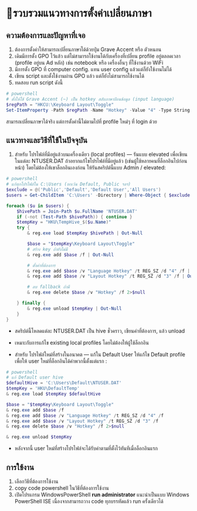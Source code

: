 # 📜รวบรวมแนวทางการตั้งค่าเปลี่ยนภาษา

## ความต้องการและปัญหาที่เจอ

1. ต้องการตั้งค่าให้สามารถเปลี่ยนภาษาได้ด้วยปุ่ม Grave Accent หรือ ตัวหนอน
2. เดิมมีการตั้ง GPO ไว้แล้ว แต่ไม่สามารถใช้งานได้กับเครื่องที่เปลี่ยน profile อยู่ตลอดเวลา (profile อยู่บน Ad หลัก) เช่น notebook หรือ เครื่องอื่นๆ ที่ใช้งานด้วย WiFi
3. มีการตั้ง GPO ที่ computer config. แทน user config แล้วแต่ก็ยังใช้งานไม่ได้
4. เขียน script และตั้งใช้งานผ่าน GPO แล้ว แต่ก็ยังไม่สามารถใช้งานได้
5. ทดสอบ run script ดังนี้

```powershell
# powershell
# ตั้งให้ใช้ Grave Accent (~) เป็น hotkey สลับภาษาป้อนข้อมูล (input language)
$regPath = "HKCU:\Keyboard Layout\Toggle"
Set-ItemProperty -Path $regPath -Name "Hotkey" -Value "4" -Type String -Force
```

สามารถเปลี่ยนภาษาได้จริง แต่การตั้งค่านี้ไม่ตามไปที่ profile ใหม่ๆ ที่ login ด้วย

## แนวทางและวิธีที่ใช้ในปัจจุบัน

1. สำหรับ โปรไฟล์ที่มีอยู่แล้วบนเครื่องเดียว (local profiles) — รันแบบ elevated เพื่อเขียนในแต่ละ NTUSER.DAT
ถ้าอยากแก้ไขโปรไฟล์ที่มีอยู่แล้ว (เช่นผู้ใช้หลายคนที่ล็อกอินไปก่อนหน้า) โดยไม่ต้องให้เขาล็อกอินเองก่อน ให้รันสคริปต์นี้แบบ Admin / elevated:

```powershell
# powershell
# แก้ทุกโปรไฟล์ใน C:\Users (ยกเว้น Default, Public ฯลฯ)
$exclude = @('Public','Default','Default User','All Users')
$users = Get-ChildItem 'C:\Users' -Directory | Where-Object { $exclude -notcontains $_.Name }

foreach ($u in $users) {
    $hivePath = Join-Path $u.FullName 'NTUSER.DAT'
    if (-not (Test-Path $hivePath)) { continue }
    $tempKey = "HKU\TempHive_$($u.Name)"
    try {
        & reg.exe load $tempKey $hivePath | Out-Null

        $base = "$tempKey\Keyboard Layout\Toggle"
        # สร้าง key ถ้ายังไม่มี
        & reg.exe add $base /f | Out-Null

        # ตั้งค่าที่ต้องการ
        & reg.exe add $base /v "Language Hotkey" /t REG_SZ /d "4" /f | Out-Null
        & reg.exe add $base /v "Layout Hotkey" /t REG_SZ /d "3" /f | Out-Null

        # ลบ fallback ถ้ามี
        & reg.exe delete $base /v "Hotkey" /f 2>$null

    } finally {
        & reg.exe unload $tempKey | Out-Null
    }
}
```

- สคริปต์นี้โหลดแต่ละ NTUSER.DAT เป็น hive ชั่วคราว, เขียนค่าที่ต้องการ, แล้ว unload
- เหมาะกับการแก้ไข existing local profiles โดยไม่ต้องให้ผู้ใช้ล็อกอิน

- สำหรับ โปรไฟล์ใหม่ที่สร้างในอนาคต — แก้ใน Default User
ให้แก้ไข Default profile เพื่อให้ user ใหม่ที่ล็อกอินได้ค่าพวกนี้ตั้งแต่แรก :

```powershell
# powershell
# แก้ Default user hive
$defaultHive = 'C:\Users\Default\NTUSER.DAT'
$tempKey = 'HKU\DefaultTemp'
& reg.exe load $tempKey $defaultHive

$base = "$tempKey\Keyboard Layout\Toggle"
& reg.exe add $base /f
& reg.exe add $base /v "Language Hotkey" /t REG_SZ /d "4" /f
& reg.exe add $base /v "Layout Hotkey" /t REG_SZ /d "3" /f
& reg.exe delete $base /v "Hotkey" /f 2>$null

& reg.exe unload $tempKey
```

- หลังจากนี้ user ใหม่ที่สร้างโปรไฟล์จะได้รับค่าตามที่ตั้งไว้ทันทีเมื่อล็อกอินแรก

## การใช้งาน
1. เลือกวิธีที่ต้องการใช้งาน
2. copy code powershell ในวิธีที่ต้องการใช้งาน
3. เปิดโปรแกรม WindowsPowerShell **run administrator** แนะนำเป็นแบบ Windows PowerShell ISE เนื่องจากสามารถวาง code ทุกบรรทัดแล้ว run ครั้งเดียวได้
